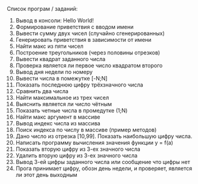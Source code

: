 Список програм / заданий:
1. Вывод в консоли: Hello World!
2. Формирование приветствия с вводом имени
3. Вывести сумму двух чисел (случайно сгенерированных)
4. Генерировать приветствия в зависимости от имени
5. Найти макс из пяти чисел
6. Построение треугольников (через половины отрезков)
7. Вывести квадрат заданного числа
8. Проверка является ли первое число квадратом второго
9. Вывод дня недели по номеру
10. Вывести числа в помежутке [-N;N]
11. Показать последнюю цифру трёхзначного числа
12. Сравнить два числа
13. Найти максимальное из трех чисел
14. Выяснить является ли число чётным
15. Показать четные числа в промедутке (1;N)
16. Найти макс аргумент в массиве
17. Вывод индекс числа из массива
18. Поиск индекса по числу в массиве (пример методов)
19. Дано число из отрезка [10,99]. Показать наибольшую цифру числа.
20. Написать программу вычисления значения функции y = f(a)
21. Показать вторую цифру из 3-ех значного числа
22. Удалить вторую цифру из 3-ех значного числа
23. Вывод 3-ей цифры заданного числа или сообщение что цифры нет
24. Прога принимает цифру, обозн день недели, и проверяет, является ли этот день выходным

